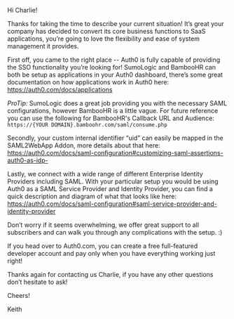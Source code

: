 Hi Charlie!

Thanks for taking the time to describe your current situation! It’s great your company has decided to convert its core business functions to SaaS applications, you’re going to love the flexibility and ease of system management it provides. 

First off, you came to the right place -- Auth0 is fully capable of providing the SSO functionality you’re looking for! SumoLogic and BambooHR can both be setup as applications in your Auth0 dashboard, there’s some great documentation on how applications work in Auth0 here: https://auth0.com/docs/applications

*ProTip:* SumoLogic does a great job providing you with the necessary SAML configurations, however BambooHR is a little vague. For future reference you can use the following for BambooHR's Callback URL and Audience:
`https://{YOUR DOMAIN}.bamboohr.com/saml/consume.php`

Secondly, your custom internal identifier “uid” can easily be mapped in the SAML2WebApp Addon, more details about that here: https://auth0.com/docs/saml-configuration#customizing-saml-assertions-auth0-as-idp-

Lastly, we connect with a wide range of different Enterprise Identity Providers including SAML. With your particular setup you would be using Auth0 as a SAML Service Provider and Identity Provider, you can find a quick description and diagram of what that looks like here: https://auth0.com/docs/saml-configuration#saml-service-provider-and-identity-provider

Don’t worry if it seems overwhelming, we offer great support to all subscribers and can walk you through any complications with the setup. :)

If you head over to Auth0.com, you can create a free full-featured developer account and pay only when you have everything working just right!

Thanks again for contacting us Charlie, if you have any other questions don’t hesitate to ask!

Cheers!

Keith
